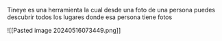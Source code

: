 Tineye es una herramienta la cual desde una foto de una persona puedes descubrir todos los lugares donde esa persona tiene fotos

![[Pasted image 20240516073449.png]]